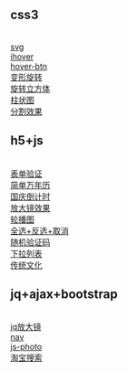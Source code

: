 <h2>css3</h2><br>
<a href="https://weijiang1996.github.io/css3/svg.html">svg</a><br>
<a href="https://weijiang1996.github.io/css3/ihover.html">ihover</a><br>
<a href="https://weijiang1996.github.io/css3/hover-btn.html">hover-btn</a><br>
<a href="https://weijiang1996.github.io/css3/变形旋转.html">变形旋转</a><br>
<a href="https://weijiang1996.github.io/css3/旋转立方体.html">旋转立方体</a><br>
<a href="https://weijiang1996.github.io/css3/柱状图.html">柱状图</a><br>
<a href="https://weijiang1996.github.io/css3/分割效果.html">分割效果</a><br>
<h2>h5+js</h2><br>
<a href="https://weijiang1996.github.io/h5+js/表单验证.html">表单验证</a><br>
<a href="https://weijiang1996.github.io/h5+js/简单万年历.html">简单万年历</a><br>
<a href="https://weijiang1996.github.io/h5+js/国庆倒计时.html">国庆倒计时</a><br>
<a href="https://weijiang1996.github.io/h5+js/放大镜效果.html">放大镜效果</a><br>
<a href="https://weijiang1996.github.io/h5+js/轮播图.html">轮播图</a><br>
<a href="https://weijiang1996.github.io/h5+js/全选+反选+取消.html">全选+反选+取消</a><br>
<a href="https://weijiang1996.github.io/h5+js/随机验证码.html">随机验证码</a><br>
<a href="https://weijiang1996.github.io/h5+js/下拉列表.html">下拉列表</a><br>
<a href="https://weijiang1996.github.io/h5+js/传统文化/index.html">传统文化</a><br>
<h2>jq+ajax+bootstrap</h2><br>
<a href="https://weijiang1996.github.io/jq+ajax+bootstrap/jq放大镜.html">jq放大镜</a><br>
<a href="https://weijiang1996.github.io/jq+ajax+bootstrap/nav.html">nav</a><br>
<a href="https://weijiang1996.github.io/jq+ajax+bootstrap/js-photo.html">js-photo</a><br>
<a href="https://weijiang1996.github.io/jq+ajax+bootstrap/淘宝搜索.html">淘宝搜索</a><br>






